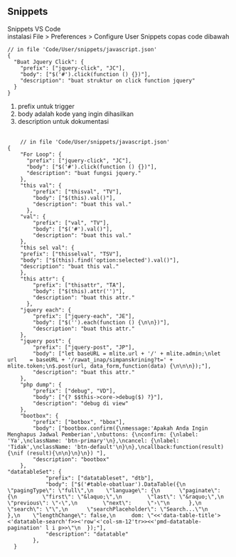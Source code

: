## Snippets

Snippets VS Code <br>
instalasi File > Preferences > Configure User Snippets
copas code dibawah

    // in file 'Code/User/snippets/javascript.json'
    {
      "Buat Jquery Click": {
        "prefix": ["jquery-click", "JC"],
        "body": ["$('#').click(function () {})"],
        "description": "buat struktur on click function jquery"
      }
    }

1. prefix untuk trigger
2. body adalah kode yang ingin dihasilkan
3. description untuk dokumentasi
<br><br>

```
    // in file 'Code/User/snippets/javascript.json'
{
	"For Loop": {
	  "prefix": ["jquery-click", "JC"],
	  "body": ["$('#').click(function () {})"],
	  "description": "buat fungsi jquery."
	},
	"this val": {
		"prefix": ["thisval", "TV"],
		"body": ["$(this).val()"],
		"description": "buat this val."
	  },
	"val": {
		"prefix": ["val", "TV"],
		"body": ["$('#').val()"],
		"description": "buat this val."
	},
	"this sel val": {
	"prefix": ["thisselval", "TSV"],
	"body": ["$(this).find('option:selected').val()"],
	"description": "buat this val."
	},
	"this attr": {
		"prefix": ["thisattr", "TA"],
		"body": ["$(this).attr('')"],
		"description": "buat this attr."
	  },
	"jquery each": {
		"prefix": ["jquery-each", "JE"],
		"body": ["$('').each(function () {\n\n})"],
		"description": "buat this attr."
	},
	"jquery post": {
		"prefix": ["jquery-post", "JP"],
		"body": ["let baseURL = mlite.url + '/' + mlite.admin;\nlet url    = baseURL + '/rawat_inap/simpanskrining?t=' + mlite.token;\n$.post(url, data_form,function(data) {\n\n\n});"],
		"description": "buat this attr."
	},
	"php dump": {
		"prefix": ["debug", "VD"],
		"body": ["{? $$this->core->debug($) ?}"],
		"description": "debug di view"
	},
	"bootbox": {
		"prefix": ["botbox", "bbox"],
		"body": ["bootbox.confirm({\nmessage:'Apakah Anda Ingin Menghapus Jadwal Pemberian',\nbuttons: {\nconfirm: {\nlabel: 'Ya',\nclassName: 'btn-primary'\n},\ncancel: {\nlabel: 'Tidak',\nclassName: 'btn-default'\n}\n},\ncallback:function(result){\nif (result){\n\n}\n}\n}) "],
		"description": "bootbox"
	},
"datatableSet": {
			"prefix": ["datatableset", "dtb"],
			"body": ["$('#table-obatluar').DataTable({\n    \"pagingType\": \"full\",\n    \"language\": {\n      \"paginate\": {\n        \"first\": \"&laquo;\",\n        \"last\": \"&raquo;\",\n        \"previous\": \"‹\",\n        \"next\":     \"›\"\n      },\n      \"search\": \"\",\n      \"searchPlaceholder\": \"Search...\"\n    },\n    \"lengthChange\": false,\n     dom: \"<<'data-table-title'><'datatable-search'f>><'row'<'col-sm-12'tr>><<'pmd-datatable-pagination' l i p>>\"\n  });"],
			"description": "datatable"
		},
  }

```
